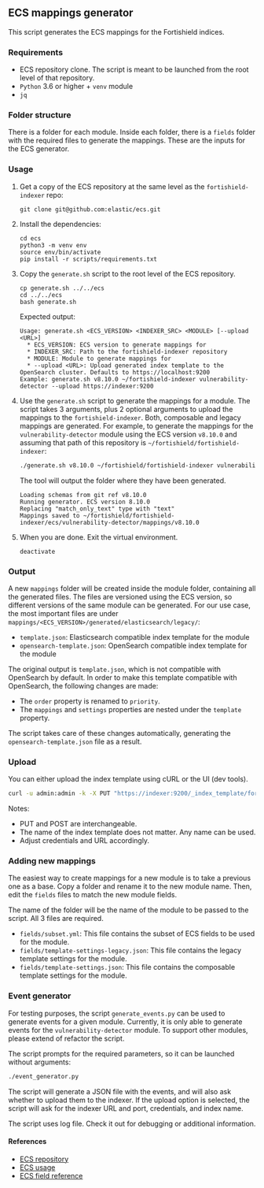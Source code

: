 ## ECS mappings generator

This script generates the ECS mappings for the Fortishield indices.

### Requirements

- ECS repository clone. The script is meant to be launched from the root level of that repository.
- `Python` 3.6 or higher + `venv` module
- `jq`

### Folder structure

There is a folder for each module. Inside each folder, there is a `fields` folder with the required
files to generate the mappings. These are the inputs for the ECS generator.

### Usage

1. Get a copy of the ECS repository at the same level as the `fortishield-indexer` repo:

    ```console
    git clone git@github.com:elastic/ecs.git
    ```

2. Install the dependencies:

    ```console
    cd ecs
    python3 -m venv env
    source env/bin/activate
    pip install -r scripts/requirements.txt
    ```

2. Copy the `generate.sh` script to the root level of the ECS repository.

    ```console
    cp generate.sh ../../ecs
    cd ../../ecs
    bash generate.sh
    ```

    Expected output:
    ```
    Usage: generate.sh <ECS_VERSION> <INDEXER_SRC> <MODULE> [--upload <URL>]
      * ECS_VERSION: ECS version to generate mappings for
      * INDEXER_SRC: Path to the fortishield-indexer repository
      * MODULE: Module to generate mappings for
      * --upload <URL>: Upload generated index template to the OpenSearch cluster. Defaults to https://localhost:9200
    Example: generate.sh v8.10.0 ~/fortishield-indexer vulnerability-detector --upload https://indexer:9200
    ```

3. Use the `generate.sh` script to generate the mappings for a module. The script takes 3 arguments,
plus 2 optional arguments to upload the mappings to the `fortishield-indexer`. Both, composable and legacy mappings
are generated. For example, to generate the mappings for the `vulnerability-detector` module using the
    ECS version `v8.10.0` and assuming that path of this repository is `~/fortishield/fortishield-indexer`:

    ```bash
    ./generate.sh v8.10.0 ~/fortishield/fortishield-indexer vulnerability-detector
    ```

    The tool will output the folder where they have been generated.

    ```console
    Loading schemas from git ref v8.10.0
    Running generator. ECS version 8.10.0
    Replacing "match_only_text" type with "text"
    Mappings saved to ~/fortishield/fortishield-indexer/ecs/vulnerability-detector/mappings/v8.10.0
    ```

4. When you are done. Exit the virtual environment.

    ```console
    deactivate
    ```

### Output

A new `mappings` folder will be created inside the module folder, containing all the generated files.
The files are versioned using the ECS version, so different versions of the same module can be generated.
For our use case, the most important files are under `mappings/<ECS_VERSION>/generated/elasticsearch/legacy/`:

- `template.json`: Elasticsearch compatible index template for the module
- `opensearch-template.json`: OpenSearch compatible index template for the module

The original output is `template.json`, which is not compatible with OpenSearch by default. In order
to make this template compatible with OpenSearch, the following changes are made:

- The `order` property is renamed to `priority`.
- The `mappings` and `settings` properties are nested under the `template` property.

The script takes care of these changes automatically, generating the `opensearch-template.json` file as a result.

### Upload

You can either upload the index template using cURL or the UI (dev tools).

```bash
curl -u admin:admin -k -X PUT "https://indexer:9200/_index_template/fortishield-vulnerability-detector" -H "Content-Type: application/json" -d @opensearch-template.json
```

Notes:
- PUT and POST are interchangeable.
- The name of the index template does not matter. Any name can be used.
- Adjust credentials and URL accordingly.

### Adding new mappings

The easiest way to create mappings for a new module is to take a previous one as a base.
Copy a folder and rename it to the new module name. Then, edit the `fields` files to
match the new module fields.

The name of the folder will be the name of the module to be passed to the script. All 3 files
are required.

- `fields/subset.yml`: This file contains the subset of ECS fields to be used for the module.
- `fields/template-settings-legacy.json`: This file contains the legacy template settings for the module.
- `fields/template-settings.json`: This file contains the composable template settings for the module.

### Event generator

For testing purposes, the script `generate_events.py` can be used to generate events for a given module.
Currently, it is only able to generate events for the `vulnerability-detector` module. To support other
modules, please extend of refactor the script.

The script prompts for the required parameters, so it can be launched without arguments:

```bash
./event_generator.py
```

The script will generate a JSON file with the events, and will also ask whether to upload them to the
indexer. If the upload option is selected, the script will ask for the indexer URL and port, credentials,
and index name.

The script uses log file. Check it out for debugging or additional information.

#### References

- [ECS repository](https://github.com/elastic/ecs)
- [ECS usage](https://github.com/elastic/ecs/blob/main/USAGE.md)
- [ECS field reference](https://www.elastic.co/guide/en/ecs/current/ecs-field-reference.html)
